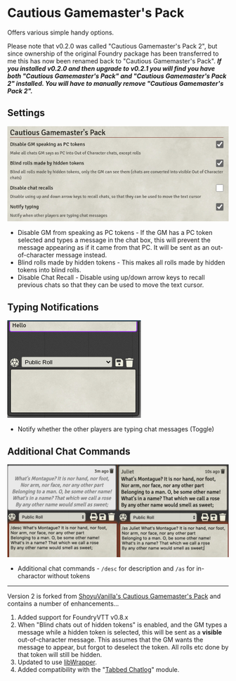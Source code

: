 # Cautious Gamemaster's Pack

Offers various simple handy options.

Please note that v0.2.0 was called "Cautious Gamemaster's Pack 2", but since ownership of the original Foundry package has been transferred to me this has now been renamed back to "Cautious Gamemaster's Pack".  ***If you installed v0.2.0 and then upgrade to v0.2.1 you will find you have both "Cautious Gamemaster's Pack" and "Cautious Gamemaster's Pack 2" installed.  You will have to manually remove "Cautious Gamemaster's Pack 2".***

## Settings

![](settings.png)

* Disable GM from speaking as PC tokens - If the GM has a PC token selected and types a message in the chat box, this will prevent the message appearing as if it came from that PC.  It will be sent as an out-of-character message instead.
* Blind rolls made by hidden tokens - This makes all rolls made by hidden tokens into blind rolls.
* Disable Chat Recall - Disable using up/down arrow keys to recall previous chats so that they can be used to move the text cursor.

## Typing Notifications

![](notify_typing.gif)

* Notify whether the other players are typing chat messages (Toggle)

## Additional Chat Commands

![](additional_chat_commands.png)

* Additional chat commands - `/desc` for description and `/as` for in-charactor without tokens

---

Version 2 is forked from [ShoyuVanilla's Cautious Gamemaster's Pack](https://github.com/ShoyuVanilla/FoundryVTT-CGMP) and contains a number of enhancements...

1. Added support for FoundryVTT v0.8.x
2. When "Blind chats out of hidden tokens" is enabled, and the GM types a message while a hidden token is selected, this will be sent as a **visible** out-of-character message.  This assumes that the GM wants the message to appear, but forgot to deselect the token.  All rolls etc done by that token will still be hidden.
3. Updated to use [libWrapper](https://foundryvtt.com/packages/lib-wrapper/).
4. Added compatibility with the "[Tabbed Chatlog](https://foundryvtt.com/packages/tabbed-chatlog/)" module.



